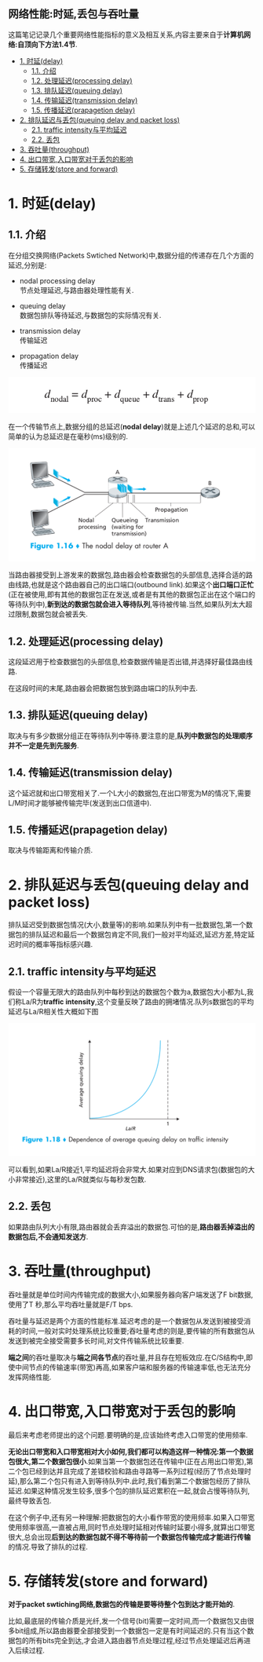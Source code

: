 网络性能:时延,丢包与吞吐量
-------------------------


这篇笔记记录几个重要网络性能指标的意义及相互关系,内容主要来自于**计算机网络:自顶向下方法1.4节**.

<!-- TOC -->

- [1. 时延(delay)](#1-时延delay)
    - [1.1. 介绍](#11-介绍)
    - [1.2. 处理延迟(processing delay)](#12-处理延迟processing-delay)
    - [1.3. 排队延迟(queuing delay)](#13-排队延迟queuing-delay)
    - [1.4. 传输延迟(transmission delay)](#14-传输延迟transmission-delay)
    - [1.5. 传播延迟(prapagetion delay)](#15-传播延迟prapagetion-delay)
- [2. 排队延迟与丢包(queuing delay and packet loss)](#2-排队延迟与丢包queuing-delay-and-packet-loss)
    - [2.1. traffic intensity与平均延迟](#21-traffic-intensity与平均延迟)
    - [2.2. 丢包](#22-丢包)
- [3. 吞吐量(throughput)](#3-吞吐量throughput)
- [4. 出口带宽,入口带宽对于丢包的影响](#4-出口带宽入口带宽对于丢包的影响)
- [5. 存储转发(store and forward)](#5-存储转发store-and-forward)

<!-- /TOC -->


# 1. 时延(delay)

## 1.1. 介绍

在分组交换网络(Packets Swtiched Network)中,数据分组的传递存在几个方面的延迟,分别是:

* nodal processing delay  
    节点处理延迟,与路由器处理性能有关.

* queuing delay  
    数据包排队等待延迟,与数据包的实际情况有关.

* transmission delay  
    传输延迟

* propagation delay  
    传播延迟
    
![nodal delay](../../pictures/nodal-delay.png)

在一个传输节点上,数据分组的总延迟(**nodal delay**)就是上述几个延迟的总和,可以简单的认为总延迟是在毫秒(ms)级别的.


![delay model](../../pictures/delay-model.png)

当路由器接受到上游发来的数据包,路由器会检查数据包的头部信息,选择合适的路由线路,也就是这个路由器自己的出口端口(outbound link).如果这个**出口端口正忙**(正在被使用,即有其他的数据包正在发送,或者是有其他的数据包正出在这个端口的等待队列中),**新到达的数据包就会进入等待队列**,等待被传输.当然,如果队列太大超过限制,数据包就会被丢失.

## 1.2. 处理延迟(processing delay)

这段延迟用于检查数据包的头部信息,检查数据传输是否出错,并选择好最佳路由线路.

在这段时间的末尾,路由器会把数据包放到路由端口的队列中去.

## 1.3. 排队延迟(queuing delay)

取决与有多少数据分组正在等待队列中等待.要注意的是,**队列中数据包的处理顺序并不一定是先到先服务**.

## 1.4. 传输延迟(transmission delay)

这个延迟就和出口带宽相关了.一个L大小的数据包,在出口带宽为M的情况下,需要L/M时间才能够被传输完毕(发送到出口信道中).

## 1.5. 传播延迟(prapagetion delay)

取决与传输距离和传输介质.

# 2. 排队延迟与丢包(queuing delay and packet loss)

排队延迟受到数据包情况(大小,数量等)的影响.如果队列中有一批数据包,第一个数据包的排队延迟和最后一个数据包肯定不同,我们一般对平均延迟,延迟方差,特定延迟时间的概率等指标感兴趣.

## 2.1. traffic intensity与平均延迟

假设一个容量无限大的路由队列中每秒到达的数据包个数为a,数据包大小都为L,我们称La/R为**traffic intensity**,这个变量反映了路由的拥堵情况.队列s数据包的平均延迟与La/R相关性大概如下图

![](../../pictures/queuedelay-alr.png)

可以看到,如果La/R接近1,平均延迟将会非常大.如果对应到DNS请求包(数据包的大小非常接近),这里的La/R就类似与每秒发包数.

## 2.2. 丢包

如果路由队列大小有限,路由器就会丢弃溢出的数据包.可怕的是,**路由器丢掉溢出的数据包后,不会通知发送方**.


# 3. 吞吐量(throughput)

吞吐量就是单位时间内传输完成的数据大小,如果服务器向客户端发送了F bit数据,使用了T 秒,那么平均吞吐量就是F/T bps.

吞吐量与延迟是两个方面的性能标准.延迟考虑的是一个数据包从发送到被接受消耗的时间,一般对实时处理系统比较重要;吞吐量考虑的则是,要传输的所有数据包从发送到被完全接受需要多长时间,对文件传输系统比较重要.

**端之间**的吞吐量取决与**端之间各节点**的吞吐量,并且存在短板效应.在C/S结构中,即使中间节点的传输速率(带宽)再高,如果客户端和服务器的传输速率低,也无法充分发挥网络性能. 

# 4. 出口带宽,入口带宽对于丢包的影响

最后来考虑老师提出的这个问题.要明确的是,应该始终考虑入口带宽的使用频率.

**无论出口带宽和入口带宽相对大小如何,我们都可以构造这样一种情况:第一个数据包很大,第二个数据包很小**.如果当第一个数据包还在传输中(正在占用出口带宽),第二个包已经到达并且完成了差错校验和路由寻路等一系列过程(经历了节点处理时延),那么第二个包只有进入到等待队列中.此时,我们看到第二个数据包经历了排队延迟.如果这种情况发生较多,很多个包的排队延迟累积在一起,就会占慢等待队列,最终导致丢包.

在这个例子中,还有另一种理解:把数据包的大小看作带宽的使用频率.如果入口带宽使用频率很高,一直被占用,同时节点处理时延相对传输时延要小得多,就算出口带宽很大,总会出现**后到达的数据包就不得不等待前一个数据包传输完成才能进行传输**的情况.导致了排队的过程.


# 5. 存储转发(store and forward)

**对于packet swtiching网络,数据包的传输是要等待整个包到达才能开始的**.

比如,最底层的传输介质是光纤,发一个信号(bit)需要一定时间,而一个数据包又由很多bit组成,所以路由器要全部接受到一个数据包一定是有时间延迟的.只有当这个数据包的所有bits完全到达,才会进入路由器节点处理过程,经过节点处理延迟后再进入后续过程.